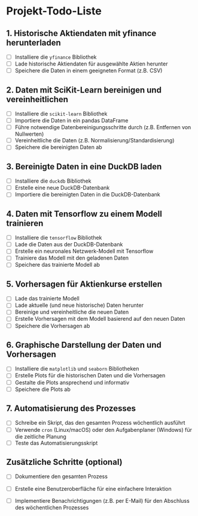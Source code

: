 # Projekt-Todo-Liste

## 1. Historische Aktiendaten mit yfinance herunterladen
- [ ] Installiere die `yfinance` Bibliothek
- [ ] Lade historische Aktiendaten für ausgewählte Aktien herunter
- [ ] Speichere die Daten in einem geeigneten Format (z.B. CSV)

## 2. Daten mit SciKit-Learn bereinigen und vereinheitlichen
- [ ] Installiere die `scikit-learn` Bibliothek
- [ ] Importiere die Daten in ein pandas DataFrame
- [ ] Führe notwendige Datenbereinigungsschritte durch (z.B. Entfernen von Nullwerten)
- [ ] Vereinheitliche die Daten (z.B. Normalisierung/Standardisierung)
- [ ] Speichere die bereinigten Daten ab

## 3. Bereinigte Daten in eine DuckDB laden
- [ ] Installiere die `duckdb` Bibliothek
- [ ] Erstelle eine neue DuckDB-Datenbank
- [ ] Importiere die bereinigten Daten in die DuckDB-Datenbank

## 4. Daten mit Tensorflow zu einem Modell trainieren
- [ ] Installiere die `tensorflow` Bibliothek
- [ ] Lade die Daten aus der DuckDB-Datenbank
- [ ] Erstelle ein neuronales Netzwerk-Modell mit Tensorflow
- [ ] Trainiere das Modell mit den geladenen Daten
- [ ] Speichere das trainierte Modell ab

## 5. Vorhersagen für Aktienkurse erstellen
- [ ] Lade das trainierte Modell
- [ ] Lade aktuelle (und neue historische) Daten herunter
- [ ] Bereinige und vereinheitliche die neuen Daten
- [ ] Erstelle Vorhersagen mit dem Modell basierend auf den neuen Daten
- [ ] Speichere die Vorhersagen ab

## 6. Graphische Darstellung der Daten und Vorhersagen
- [ ] Installiere die `matplotlib` und `seaborn` Bibliotheken
- [ ] Erstelle Plots für die historischen Daten und die Vorhersagen
- [ ] Gestalte die Plots ansprechend und informativ
- [ ] Speichere die Plots ab

## 7. Automatisierung des Prozesses
- [ ] Schreibe ein Skript, das den gesamten Prozess wöchentlich ausführt
- [ ] Verwende `cron` (Linux/macOS) oder den Aufgabenplaner (Windows) für die zeitliche Planung
- [ ] Teste das Automatisierungsskript

## Zusätzliche Schritte (optional)
- [ ] Dokumentiere den gesamten Prozess
- [ ] Erstelle eine Benutzeroberfläche für eine einfachere Interaktion
- [ ] Implementiere Benachrichtigungen (z.B. per E-Mail) für den Abschluss des wöchentlichen Prozesses

